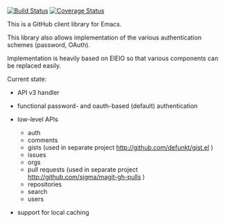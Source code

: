 [![Build Status](https://travis-ci.org/sigma/gh.el.png?branch=master)](https://travis-ci.org/sigma/gh.el)
[![Coverage Status](https://coveralls.io/repos/github/sigma/gh.el/badge.svg?branch=master)](https://coveralls.io/github/sigma/gh.el?branch=master)

This is a GitHub client library for Emacs.

This library also allows implementation of the various authentication schemes (password, OAuth).

Implementation is heavily based on EIEIO so that various components can be replaced easily.

Current state:
* API v3 handler

* functional password- and oauth-based (default) authentication

* low-level APIs
  * auth
  * comments
  * gists (used in separate project http://github.com/defunkt/gist.el )
  * issues
  * orgs
  * pull requests (used in separate project http://github.com/sigma/magit-gh-pulls )
  * repositories
  * search
  * users

* support for local caching
